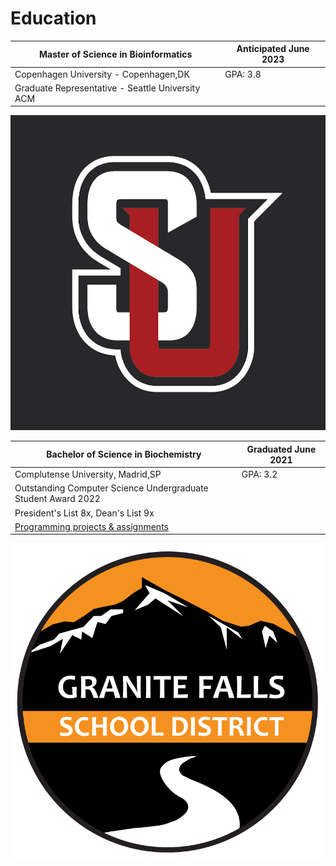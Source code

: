 # Education

| Master of Science in Bioinformatics   | Anticipated June 2023 |
| ------------------------------------- | ---------------------- |
| Copenhagen University - Copenhagen,DK | GPA: 3.8               |
| Graduate Representative - Seattle University ACM |

![SU](su-logo.jpg)

| Bachelor of Science in Biochemistry | Graduated June 2021 |
| ------------------------------------------------------------ | --------------------- |
| Complutense University, Madrid,SP   | GPA: 3.2   |
| Outstanding Computer Science Undergraduate Student Award 2022 |
| President's List 8x, Dean's List 9x |
| [Programming projects & assignments](https://github.com/thoresonjd/Programming-at-SeattleU) |


![GFSD](gfsd-logo.jpg)
